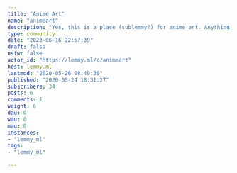 ```yaml
---
title: "Anime Art" 
name: "animeart"
description: "Yes, this is a place (sublemmy?) for anime art. Anything is allowed, but please credit references and if it isn’t your own credit the original artist. Please keep it SFW :’)"
type: community
date: "2023-06-16 22:57:39"
draft: false
nsfw: false
actor_id: "https://lemmy.ml/c/animeart"
host: lemmy.ml
lastmod: "2020-05-26 08:49:36"
published: "2020-05-24 18:31:27"
subscribers: 34
posts: 6
comments: 1
weight: 6
dau: 0
wau: 0
mau: 0
instances:
- "lemmy_ml"
tags: 
- "lemmy_ml"

---
```

